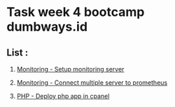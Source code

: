 # Task week 4 bootcamp dumbways.id
## List :

1. [Monitoring - Setup monitoring server](https://github.com/dimasadriansyah/DumbwaysBootcamp/tree/master/dumbweek4/MONITORING-SETUP_MONITORING_SERVER)

2. [Monitoring - Connect multiple server to prometheus](https://github.com/dimasadriansyah/DumbwaysBootcamp/tree/master/dumbweek4/MONITORING-CONNECT_MULTIPLE_SERVER_TO_PROMETHEUS)

3. [PHP - Deploy php app in cpanel](https://github.com/dimasadriansyah/DumbwaysBootcamp/tree/master/dumbweek4/PHP-DEPLOY_PHP_APP_IN_CPANEL)
